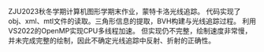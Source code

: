 ZJU2023秋冬学期计算机图形学期末作业，蒙特卡洛光线追踪。
代码实现了obj、xml、mtl文件的读取。三角形信息的提取，BVH构建与光线追踪过程。
利用VS2022的OpenMP实现CPU多线程加速。
但实现仍不完整，绘制速度非常慢，并未完成完整的绘制，因此不确定光线追踪中反射、折射的正确性。
